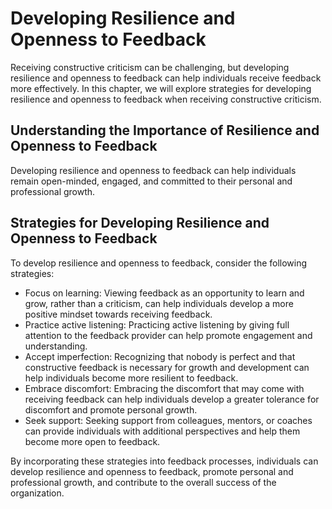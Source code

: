 Developing Resilience and Openness to Feedback
===========================================================================================

Receiving constructive criticism can be challenging, but developing resilience and openness to feedback can help individuals receive feedback more effectively. In this chapter, we will explore strategies for developing resilience and openness to feedback when receiving constructive criticism.

Understanding the Importance of Resilience and Openness to Feedback
-------------------------------------------------------------------

Developing resilience and openness to feedback can help individuals remain open-minded, engaged, and committed to their personal and professional growth.

Strategies for Developing Resilience and Openness to Feedback
-------------------------------------------------------------

To develop resilience and openness to feedback, consider the following strategies:

* Focus on learning: Viewing feedback as an opportunity to learn and grow, rather than a criticism, can help individuals develop a more positive mindset towards receiving feedback.
* Practice active listening: Practicing active listening by giving full attention to the feedback provider can help promote engagement and understanding.
* Accept imperfection: Recognizing that nobody is perfect and that constructive feedback is necessary for growth and development can help individuals become more resilient to feedback.
* Embrace discomfort: Embracing the discomfort that may come with receiving feedback can help individuals develop a greater tolerance for discomfort and promote personal growth.
* Seek support: Seeking support from colleagues, mentors, or coaches can provide individuals with additional perspectives and help them become more open to feedback.

By incorporating these strategies into feedback processes, individuals can develop resilience and openness to feedback, promote personal and professional growth, and contribute to the overall success of the organization.
